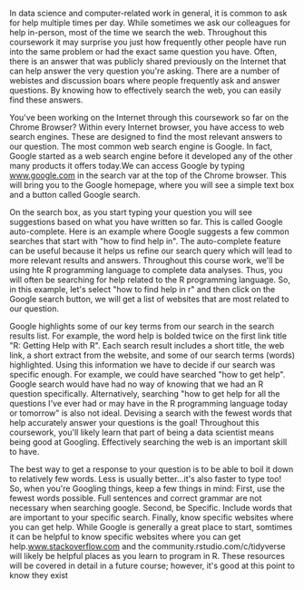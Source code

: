 In data science and computer-related work in general, it is common to ask for help multiple times per day. While sometimes we ask our colleagues for help in-person, most of the time we search the web. Throughout this coursework it may surprise you just how frequently other people have run into the same problem or had the exact same question you have. Often, there is an answer that was publicly shared previously on the Internet that can help answer the very question you're asking. There are a number of webistes and discussion boars where people frequently ask and answer questions. By knowing how to effectively search the web, you can easily find these answers.

You've been working on the Internet through this coursework so far on the Chrome Browser? Within every Internet browser, you have access to web search engines. These are designed to find the most relevant answers to our question. The most common web search engine is Google. In fact, Google started as a web search engine before it developed any of the other many products it offers today.We can access Google by typing www.google.com in the search var at the top of the Chrome browser. This will bring you to the Google homepage, where you will see a simple text box and a button called Google search.

On the search box, as you start typing your question you will see suggestions based on what you have written so far. This is called Google auto-complete. Here is an example where Google suggests a few common searches that start with "how to find help in". The auto-complete feature can be useful because it helps us refine our search query which will lead to more relevant results and answers. Throughout this course work, we'll be using hte R programming language to complete data analyses. Thus, you will often be searching for help related to the R programming language. So, in this example, let's select "how to find help in r" and then click on the Google search button, we will get a list of websites that are most related to our question.

Google highlights some of our key terms from our search in the search results list. For example, the word help is bolded twice on the first link title "R: Getting Help with R". Each search result includes a short title, the web link, a short extract from the website, and some of our search terms (words) highlighted. Using this information we have to decide if our search was specific enough. For example, we could have searched "how to get help". Google search would have had no way of knowing that we had an R question specifically. Alternatively, searching "how to get help for all the questions I've ever had or may have in the R programming language today or tomorrow" is also not ideal. Devising a search with the fewest words that help accurately answer your questions is the goal! Throughout this coursework, you'll likely learn that part of being a data scientist means being good at Googling. Effectively searching the web is an important skill to have.

The best way to get a response to your question is to be able to boil it down to relatively few words. Less is usually better...it's also faster to type too! So, when you're Googling things, keep a few things in mind: First, use the fewest words possible.  Full sentences and correct grammar are not necessary when searching google. Second, be Specific. Include words that are important to your specific search. Finally, know specific websites where you can get help. While Google is generally a great place to start, somtimes it can be helpful to know specific websites where you can get help.www.stackoverflow.com and the community.rstudio.com/c/tidyverse will likely be helpful places as you learn to program in R. These resources will be covered in detail in a future course; however, it's good at this point to know they exist
